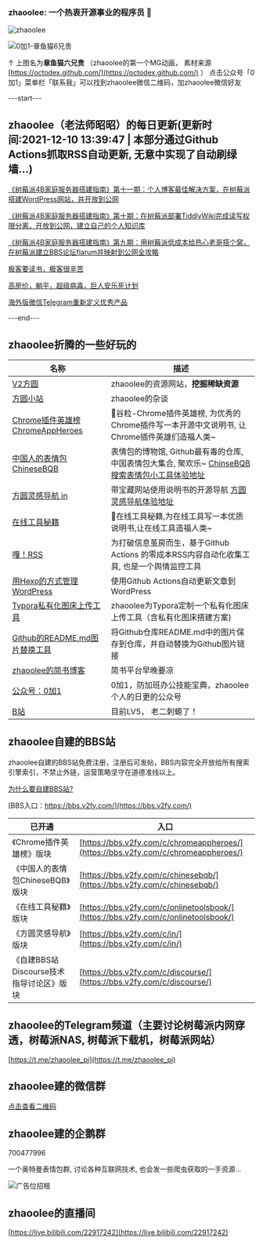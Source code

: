 ### zhaoolee: 一个热衷开源事业的程序员 👋

![zhaoolee](https://github-readme-stats.vercel.app/api?username=zhaoolee&show_icons=true)



![0加1-章鱼猫6兄贵](https://raw.githubusercontent.com/zhaoolee/ChromeAppHeroes/master/README/1621472051345iXBTrJEW.gif)

↑ 上图名为**章鱼猫六兄贵** （zhaoolee的第一个MG动画， 素材来源 [https://octodex.github.com/](https://octodex.github.com/) ） 点击公众号「0加1」菜单栏「联系我」可以找到zhaoolee微信二维码，加zhaoolee微信好友

---start---

## zhaoolee（老法师昭昭）的每日更新(更新时间:2021-12-10 13:39:47 | 本部分通过Github Actions抓取RSS自动更新, 无意中实现了自动刷绿墙...)

[《树莓派4B家庭服务器搭建指南》第十一期：个人博客最佳解决方案，在树莓派搭建WordPress网站，并开放到公网](https://v2fy.com/p/2021-12-01-wordpress-pi-1638367676000/)

[《树莓派4B家庭服务器搭建指南》第十期：在树莓派部署TiddlyWiki完成读写权限分离，开放到公网，建立自己的个人知识库](https://v2fy.com/p/2021-11-27-wiki-1637997854000/)

[《树莓派4B家庭服务器搭建指南》第九期：用树莓派低成本给热心老哥搭个窝，在树莓派建立BBS论坛flarum并映射到公网全攻略](https://v2fy.com/p/2021-11-26-flarum-1637921368000/)

[极客要读书，极客很辛苦](https://fangyuanxiaozhan.com/p/2021-11-24-23-22-52-geek/)

[高房价，躺平，超级病毒，巨人安乐死计划](https://fangyuanxiaozhan.com/p/2021-11-24-23-15-12-shenzhen/)

[海外版微信Telegram重新定义优秀产品](https://fangyuanxiaozhan.com/p/2021-11-24-22-59-31-telegram/)

---end---


## zhaoolee折腾的一些好玩的

| 名称 |  描述   |
| ---    | --- |
| [V2方圆](https://v2fy.com)  | zhaoolee的资源网站，**挖掘稀缺资源** |
| [方圆小站](https://fangyuanxiaozhan.com)  | zhaoolee的杂谈 |
| [Chrome插件英雄榜 ChromeAppHeroes](https://github.com/zhaoolee/ChromeAppHeroes) | 🌈谷粒-Chrome插件英雄榜, 为优秀的Chrome插件写一本开源中文说明书, 让Chrome插件英雄们造福人类~ |
| [中国人的表情包 ChineseBQB](https://github.com/zhaoolee/ChineseBQB) | 表情包的博物馆, Github最有毒的仓库, 中国表情包大集合, 聚欢乐~ [ChinseBQB搜索表情包小工具体验地址](https://www.v2fy.com/asset/0i/ChineseBQB/) |
| [方圆灵感导航 in](https://github.com/zhaoolee/in) | 带宝藏网站使用说明书的开源导航 [方圆灵感导航体验地址](https://www.v2fy.com/in/) |
| [在线工具秘籍](https://github.com/zhaoolee/OnlineToolsBook) |  🍭在线工具秘籍,为在线工具写一本优质说明书,让在线工具造福人类~ |
| [嘎！RSS](https://github.com/zhaoolee/garss)  |  为打破信息茧房而生，基于Github Actions 的零成本RSS内容自动化收集工具, 也是一个舆情监控工具  |
| [用Hexo的方式管理WordPress](https://github.com/zhaoolee/WordPressXMLRPCTools)  | 使用Github Actions自动更新文章到WordPress  |
| [Typora私有化图床上传工具](https://github.com/zhaoolee/EasyTypora)  |  zhaoolee为Typora定制一个私有化图床上传工具（含私有化图床搭建方案) |
| [Github的README.md图片替换工具](https://github.com/zhaoolee/replace_readme_md_image) |  将Github仓库README.md中的图片保存到仓库，并自动替换为Github图片链接  |
| [zhaoolee的简书博客](https://www.jianshu.com/u/c5d047065c42) | 简书平台早晚要凉 |
| [公众号：0加1](https://www.v2fy.com/asset/0i/jikemiji/jikemiji-md/public.assets/0add1.png)  |  0加1，防加班办公技能宝典，zhaoolee个人的日更的公众号 |
| [B站](https://space.bilibili.com/9116631)  | 目前LV5， 老二刺螈了！  |


## zhaoolee自建的BBS站

zhaoolee自建的BBS站免费注册，注册后可发帖，BBS内容完全开放给所有搜索引擎索引，不禁止外链，运营策略坚守在道德准线以上。

[为什么要自建BBS站?](https://fangyuanxiaozhan.com/p/2021-06-22-18-08-34-bbs/)

[BBS入口：https://bbs.v2fy.com/](https://bbs.v2fy.com/)

| 已开通 | 入口  |
| --- | --- |
| 《Chrome插件英雄榜》版块 | [https://bbs.v2fy.com/c/chromeappheroes/](https://bbs.v2fy.com/c/chromeappheroes/)  |
| 《中国人的表情包ChineseBQB》版块 | [https://bbs.v2fy.com/c/chinesebqb/](https://bbs.v2fy.com/c/chinesebqb/)  |
| 《在线工具秘籍》版块 | [https://bbs.v2fy.com/c/onlinetoolsbook/](https://bbs.v2fy.com/c/onlinetoolsbook/)  |
| 《方圆灵感导航》版块 | [https://bbs.v2fy.com/c/in/](https://bbs.v2fy.com/c/in/)  |
| 《自建BBS站Discourse技术指导讨论区》版块 | [https://bbs.v2fy.com/c/discourse/](https://bbs.v2fy.com/c/discourse/)  |

## zhaoolee的Telegram频道（主要讨论树莓派内网穿透，树莓派NAS, 树莓派下载机，树莓派网站）

[https://t.me/zhaoolee_pi](https://t.me/zhaoolee_pi)

## zhaoolee建的微信群

[点击查看二维码](https://frp.v2fy.com/dynamic-picture/%E5%BE%AE%E4%BF%A1%E4%BA%A4%E6%B5%81%E7%BE%A4/qr.png)

## zhaoolee建的企鹅群

700477996



一个奥特曼表情包群, 讨论各种互联网技术, 也会发一些爬虫获取的一手资源...

![广告位招租](https://raw.githubusercontent.com/zhaoolee/ChineseBQB/master/README/zhaoolee-link.png)


## zhaoolee的直播间

[https://live.bilibili.com/22917242](https://live.bilibili.com/22917242)



